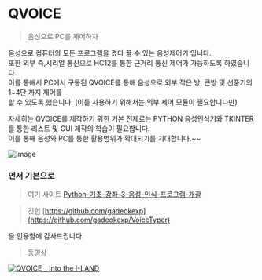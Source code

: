 # QVOICE
> 음성으로 PC를 제어하자  

음성으로 컴퓨터의 모든 프로그램을 켰다 끌 수 있는 음성제어기 입니다.  
또한 외부 즉,시리얼 통신으로 HC12를 통한 근거리 통신 제어가 가능하도록 하였습니다.  
이를 통해서 PC에서 구동된 QVOICE를 통해 음성으로 외부 작은 방, 큰방 및 선풍기의 1~4단 까지 제어를  
할 수 있도록 했습니다. (이를 사용하기 위해서는 외부 제어 모듈이 필요합니다만)  

자세히는 QVOICE를 제작하기 위한 기본 전제로는 PYTHON 음성인식기와 TKINTER 를 통한 리스트 및 GUI 제작의 학습이 필요합니다.  
이를 통해 음성와 PC를 통한 활용범위가 확대되기를 기대합니다.~~  

![image](https://user-images.githubusercontent.com/15701294/195753115-290c568c-c15e-4223-8327-198f2a5dbe51.png)  

### 먼저 기본으로   
>여기 사이트 [Python-기초-강좌-3-음성-인식-프로그램-개괄](https://acknowledge.tistory.com/entry/Python-%EA%B8%B0%EC%B4%88-%EA%B0%95%EC%A2%8C-3-%EC%9D%8C%EC%84%B1-%EC%9D%B8%EC%8B%9D-%ED%94%84%EB%A1%9C%EA%B7%B8%EB%9E%A8-%EA%B0%9C%EA%B4%84)  

>깃헙 [https://github.com/gadeokexp](https://github.com/gadeokexp/VoiceTyper)  

을 인용함에 감사드립니다.  

>동영상  

[![QVOICE _ Into the I-LAND](http://img.youtube.com/vi/qWwpkO4Ndqo/0.jpg)](https://youtu.be/qWwpkO4Ndqo?t=0s) 
